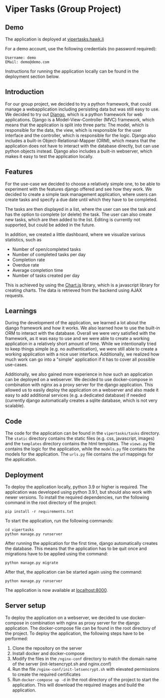 # Viper Tasks (Group Project)

## Demo

The application is deployed at [vipertasks.hawk.li](https://vipertasks.hawk.li)

For a demo account, use the following credentials (no password required):

```
Username: demo
EMail: demo@demo.com
```

Instructions for running the application locally can be found in the deployment section below.

## Introduction

For our group project, we decided to try a python framework, that could manage a webapplication including persisting data but was still easy to use. We decided to try out [Django](https://www.djangoproject.com/), which is a python framework for web applications. Django is a Model-View-Controller (MVC) framework, which means that the application is split into three parts: The model, which is responsible for the data, the view, which is responsible for the user interface and the controller, which is responsible for the logic. Django also includes a built-in Object-Relational-Mapper (ORM), which means that the application does not have to interact with the database directly, but can use python objects instead. Django also includes a built-in webserver, which makes it easy to test the application locally.

## Features

For the use-case we decided to choose a relatively simple one, to be able to experiment with the features django offered and see how they work. We decided to create a simple task management application, where users can create tasks and specify a due date until which they have to be completed.

The tasks are then displayed in a list, where the user can see the task and has the option to complete (or delete) the task. The user can also create new tasks, which are then added to the list. Editing is currently not supported, but could be added in the future.

In addition, we created a little dashboard, where we visualize various statistics, such as
- Number of open/completed tasks
- Number of completed tasks per day
- Completion rate
- Overdue rate
- Average completion time
- Number of tasks created per day

This is achieved by using the [Chart.js](https://www.chartjs.org/) library, which is a javascript library for creating charts. The data is retrieved from the backend using AJAX requests.

## Learnings

During the development of the application, we learned a lot about the django framework and how it works. We also learned how to use the built-in ORM to interact with the database. Overall we were very satisfied with the framework, as it was easy to use and we were able to create a working application in a relatively short amount of time. While we intentionally tried to keep things simple (e.g. no authentication), we were still able to create a working application with a nice user interface. Additionally, we realized how much work can go into a "simple" application if it has to cover all possible use-cases.

Additionally, we also gained more experience in how such an application can be deployed on a webserver. We decided to use docker-compose in combination with nginx as a proxy server for the django application. This allowed us to easily deploy the application on a webserver and also made it easy to add additional services (e.g. a dedicated database) if needed (currently django automatically creates a sqlite database, which is not very scalable).

## Code

The code for the application can be found in the `vipertasks/tasks` directory. The `static` directory contains the static files (e.g. css, javascript, images) and the `templates` directory contains the html templates. The `views.py` file contains the logic for the application, while the `models.py` file contains the models for the application. The `urls.py` file contains the url mappings for the application.

## Deployment

To deploy the application locally, python 3.9 or higher is required. The application was developed using python 3.9.1, but should also work with newer versions. To install the required dependencies, run the following command in the root directory of the project:

```
pip install -r requirements.txt
```

To start the application, run the following commands:

```
cd vipertasks
python manage.py runserver
```

After running the application for the first time, django automatically creates the database. This means that the application has to be quit once and migrations have to be applied using the command:

```
python manage.py migrate
```

After that, the application can be started again using the command:

```
python manage.py runserver
```

The application is now available at [localhost:8000](http://localhost:8000).

## Server setup

To deploy the application on a webserver, we decided to use docker-compose in combination with nginx as proxy server for the django application. The docker-compose file can be found in the root directory of the project. To deploy the application, the following steps have to be performed:

1. Clone the repository on the server
2. Install docker and docker-compose
3. Modify the files in the `/nginx-conf` directory to match the domain name of the server (init-letsencrypt.sh and nginx.conf)
4. Run the file `/nginx-conf/init-letsencrypt.sh` with elevated permissions to create the required certificates
5. Run `docker-compose up -d` in the root directory of the project to start the application. This will download the required images and build the application.
